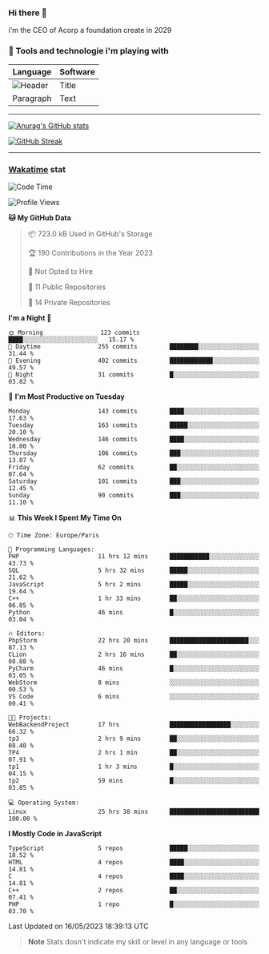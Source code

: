 ### Hi there 👋

i'm the CEO of Acorp a foundation create in 2029  

### 🧰 Tools and technologie i'm playing with

 | Language | Software |
| ----------- | ----------- |
| ![Header](https://img.shields.io/badge/Nuxt3-green&style=for-the-badge&logo=nustjs&logoColor=00DC82) | Title |
| Paragraph | Text |

---

[![Anurag's GitHub stats](https://github-readme-stats.vercel.app/api?username=ackimixs&show_icons=true&theme=github_dark&count_private=true)](https://www.ackimixs.xyz)

[![GitHub Streak](https://github-readme-streak-stats.herokuapp.com?user=Ackimixs&theme=github-dark-blue&date_format=j%20M%5B%20Y%5D&mode=weekly)](https://git.io/streak-stats)

---
 
 ### [Wakatime](https://wakatime.com/) stat

<!--START_SECTION:waka-->
![Code Time](http://img.shields.io/badge/Code%20Time-554%20hrs%2044%20mins-blue)

![Profile Views](http://img.shields.io/badge/Profile%20Views-0-blue)

**🐱 My GitHub Data** 

> 📦 723.0 kB Used in GitHub's Storage 
 > 
> 🏆 190 Contributions in the Year 2023
 > 
> 🚫 Not Opted to Hire
 > 
> 📜 11 Public Repositories 
 > 
> 🔑 14 Private Repositories 
 > 
**I'm a Night 🦉** 

```text
🌞 Morning                123 commits         ████░░░░░░░░░░░░░░░░░░░░░   15.17 % 
🌆 Daytime                255 commits         ████████░░░░░░░░░░░░░░░░░   31.44 % 
🌃 Evening                402 commits         ████████████░░░░░░░░░░░░░   49.57 % 
🌙 Night                  31 commits          █░░░░░░░░░░░░░░░░░░░░░░░░   03.82 % 
```
📅 **I'm Most Productive on Tuesday** 

```text
Monday                   143 commits         ████░░░░░░░░░░░░░░░░░░░░░   17.63 % 
Tuesday                  163 commits         █████░░░░░░░░░░░░░░░░░░░░   20.10 % 
Wednesday                146 commits         ████░░░░░░░░░░░░░░░░░░░░░   18.00 % 
Thursday                 106 commits         ███░░░░░░░░░░░░░░░░░░░░░░   13.07 % 
Friday                   62 commits          ██░░░░░░░░░░░░░░░░░░░░░░░   07.64 % 
Saturday                 101 commits         ███░░░░░░░░░░░░░░░░░░░░░░   12.45 % 
Sunday                   90 commits          ███░░░░░░░░░░░░░░░░░░░░░░   11.10 % 
```


📊 **This Week I Spent My Time On** 

```text
🕑︎ Time Zone: Europe/Paris

💬 Programming Languages: 
PHP                      11 hrs 12 mins      ███████████░░░░░░░░░░░░░░   43.73 % 
SQL                      5 hrs 32 mins       █████░░░░░░░░░░░░░░░░░░░░   21.62 % 
JavaScript               5 hrs 2 mins        █████░░░░░░░░░░░░░░░░░░░░   19.64 % 
C++                      1 hr 33 mins        ██░░░░░░░░░░░░░░░░░░░░░░░   06.05 % 
Python                   46 mins             █░░░░░░░░░░░░░░░░░░░░░░░░   03.04 % 

🔥 Editors: 
PhpStorm                 22 hrs 20 mins      ██████████████████████░░░   87.13 % 
CLion                    2 hrs 16 mins       ██░░░░░░░░░░░░░░░░░░░░░░░   08.88 % 
PyCharm                  46 mins             █░░░░░░░░░░░░░░░░░░░░░░░░   03.05 % 
WebStorm                 8 mins              ░░░░░░░░░░░░░░░░░░░░░░░░░   00.53 % 
VS Code                  6 mins              ░░░░░░░░░░░░░░░░░░░░░░░░░   00.41 % 

🐱‍💻 Projects: 
WebBackendProject        17 hrs              █████████████████░░░░░░░░   66.32 % 
tp3                      2 hrs 9 mins        ██░░░░░░░░░░░░░░░░░░░░░░░   08.40 % 
TP4                      2 hrs 1 min         ██░░░░░░░░░░░░░░░░░░░░░░░   07.91 % 
tp1                      1 hr 3 mins         █░░░░░░░░░░░░░░░░░░░░░░░░   04.15 % 
tp2                      59 mins             █░░░░░░░░░░░░░░░░░░░░░░░░   03.85 % 

💻 Operating System: 
Linux                    25 hrs 38 mins      █████████████████████████   100.00 % 
```

**I Mostly Code in JavaScript** 

```text
TypeScript               5 repos             █████░░░░░░░░░░░░░░░░░░░░   18.52 % 
HTML                     4 repos             ████░░░░░░░░░░░░░░░░░░░░░   14.81 % 
C                        4 repos             ████░░░░░░░░░░░░░░░░░░░░░   14.81 % 
C++                      2 repos             ██░░░░░░░░░░░░░░░░░░░░░░░   07.41 % 
PHP                      1 repo              █░░░░░░░░░░░░░░░░░░░░░░░░   03.70 % 
```




 Last Updated on 16/05/2023 18:39:13 UTC
<!--END_SECTION:waka-->

> **Note**
> Stats dosn't indicate my skill or level in any language or tools
